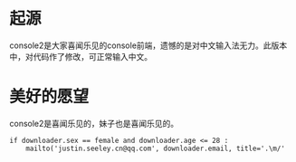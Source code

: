 # 起源
console2是大家喜闻乐见的console前端，遗憾的是对中文输入法无力。此版本中，对代码作了修改，可正常输入中文。

# 美好的愿望
console2是喜闻乐见的，妹子也是喜闻乐见的。

	if downloader.sex == female and downloader.age <= 28 :
		mailto('justin.seeley.cn@qq.com', downloader.email, title='.\m/'


